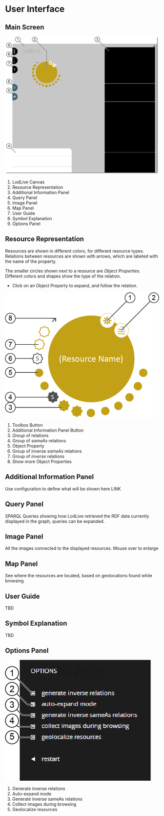 User Interface
==============

Main Screen
------------

![Main Screen][mainscreen]

1. LodLive Canvas
2. Resource Representation
3. Additional Information Panel
4. Query Panel
5. Image Panel
6. Map Panel
7. User Guide
8. Symbol Explanation
9. Options Panel
 
Resource Representation
-----------------------

Resources are shown in different colors, for different resource types.
Relations between resources are shown with arrows, which are labeled with the name of the property. 

The smaller circles shown next to a resource are *Object Properties*. Different colors and shapes show the type of the relation. 

* Click on an Object Property to expand, and follow the relation.

![Resource][resource]

1. Toolbox Button
2. Additional Information Panel Button
3. *Group* of relations
4. Group of *sameAs* relations
5. Object Property
6. Group of inverse *sameAs* relations
7. Group of *inverse* relations
8. Show more Object Properties

Additional Information Panel
----------------------------

Use configuration to define what will be shown here LINK

Query Panel
-----------

SPARQL Queries showing how LodLive retrieved the RDF data currently displayed in the graph, queries can be expanded.

Image Panel
-----------

All the images connected to the displayed resources. Mouse over to enlarge

Map Panel
---------

See where the resources are located, based on geolocations found while browsing

User Guide
----------

TBD

Symbol Explanation
------------------

TBD

Options Panel
-------------

![Options Panel][options]

1. Generate inverse relations
2. Auto-expand mode
3. Generate inverse sameAs relations
4. Collect images during browsing
5. Geolocalize resources

[mainscreen]: ../files/mainscreen.png "LodLive Main Screen"
[resource]: ../files/resource.png "Resource Representation"
[options]: ../files/options_panel.png "Options Panel"
